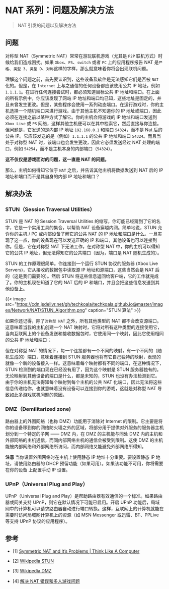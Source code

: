 # NAT 系列：问题及解决方法


> NAT 引发的问题以及解决方法

<!--more-->

## 问题

对称型 NAT（Symmetric NAT）常常在游玩联机游戏（尤其是 `P2P` 联机方式）时候给我们造成困扰。如果 `Xbox`、`PS`、`switch` 或者 `PC` 上的应用程序报告 NAT 是`严格`、`类型 3`、`类型 D`、`对称`这样的字样，那么就意味着你将会出现联机问题。

理解这个问题之前，首先要认识到，这些设备及软件是无法感知它们是否被 `NAT` 化的。但是，在 `Internet` 上与之通信的任何设备都应该使用公共 IP 地址，例如 `1.1.1.1`。在进行任何连接尝试时，都必须知道目标公共 IP 地址和端口。在上面的所有示例中，你应该发现了网站 IP 地址和端口均已知，这些地址是固定的，并且未曾发生更改。但是，某些程序会使用一系列动态端口。在运行游戏时，你的主机选择一个随机端口来进行游戏。由于其他主机不知道你的 IP 地址或端口，因此必须在连接之前以某种方式了解它。你的主机会将游戏的 IP 地址和端口发送到 `Xbox Live` 或 `PS` 网络，这样其他主机便可以在其中检索它，然后直接与你连接。但问题是，它发送的是内部 IP 地址 `192.168.0.1` 和端口 `54324`，而不是 Nat 后的公共 IP。它应该发送的是（例如）`1.1.1.1` 的公共 IP 地址和端口 `54324`。而且当处于对称型 NAT 时，该端口也会发生更改，因此它必须发送经过 NAT 处理的端口，例如 `54254`，而不是主机本身的内部端口（`54324`）。

**这不仅仅是游戏面对的问题，这一直是 NAT 的问题。**

那么，主机如何得知它位于 `NAT` 之后，并告诉其他主机将数据发送到 NAT 后的 IP 地址和端口而不是其自身的内部 IP 地址和端口？

## 解决办法

### STUN（Session Traversal Utilities）

STUN 是 NAT 的 Session Traversal Utilities 的缩写，你可能已经猜到了它的名字，它是一个实用工具的集合，以帮助 NAT 设备穿越内网。简单地说，STUN 允许你的主机 / PC 或内部设备了解它的公共 NAT 的 IP 地址和端口是什么。一旦实现了这一点，你的设备现在可以发送正确的 IP 和端口，其他设备也可以连接到你。但是，它在对称型 NAT 下无法工作，在对称型 NAT 中，你的主机可以得知它的公共 IP 地址，但无法得知它的公共端口（因为，端口是 NAT 随机生成的）。

STUN 的工作原理很简单。你连接到一个运行 STUN 协议的服务器 (Xbox Live Servers)，它从接收的数据包中读取源 IP 地址和源端口，这些当然会是 NAT 后的（这是我们需要的）。然后 STUN 将这些信息返回给客户端，它的工作就完成了。你的主机现在知道了它的 NAT 后的 IP 和端口，并且会把这些信息发送到其他设备上。

{{< image src="https://cdn.jsdelivr.net/gh/techkoala/techkoala.github.io@master/images/Network/NAT/STUN_Algorithm.png" caption="STUN 算法" >}}

如果你还记得，除了`对称型 NAT` 之外，所有其他类型的 NAT 都不会改变源端口。这意味着当我的主机创建一个 NAT 映射时，它将对所有这种类型的连接使用它，当向互联网上的个设备发送和接收数据包时，它使用同一个映射，因此它使用相同的公共 IP 地址和端口；

但在对称型 NAT 的情况下，每一个连接都有一个不同的映射，有一个不同的（随机生成的）端口，意味着连接到 STUN 服务器也将有它自己独特的映射，表现的就像一个新的设备接入一样。这意味着每个映射都有不同的端口，在这种情况下，STUN 检测到的端口现在已经没有用了，因为这个映射是 STUN 服务器独有的。无论映射到其他设备的端口是什么，都是未知的，STUN 也没有办法检测到它。由于你的主机无法得知每个映射到每个主机的公共 NAT 化端口，因此无法将这些信息传递给你，也就意味着没有设备可以连接到你的游戏，这就是对称型 NAT 导致如此多游戏联机问题的原因。

### DMZ（Demilitarized zone)

路由器上的外围网络（也称 DMZ）功能用于消除对 Internet 的限制。它主要是将你的设备移到你的网络防火墙之外的区域，将部分用于提供对外服务的服务器主机划分到一个特定的子网 —— DMZ 内，在 DMZ 的主机能与同处 DMZ 内的主机和外部网络的主机通信，而同内部网络主机的通信会被受到限制。这使 DMZ 的主机能被内部网络和外部网络所访问，而内部网络又能避免外部网络所得知。

**注意** 当你设置外围网络时在主机上使用静态 IP 地址十分重要。要设置静态 IP 地址，请使用路由器的 DHCP 预留功能（如果可用）。如果该功能不可用，你将需要在你的设备 上配置手动 IP 设置。

### UPnP（Universal Plug and Play）

UPnP（Universal Plug and Play）是帮助路由器有效通信的一个标准。如果路由器或网关支持 UPnP，则它在默认情况下可能已启用。开启 UPnP 功能后，局域网中的计算机可以请求路由器自动进行端口转换。这样，互联网上的计算机就能在需要时访问局域网计算机上的资源（如 MSN Messenger 或迅雷、BT、PPLive 等支持 UPnP 协议的应用程序）。

## 参考

- [1] [Symmetric NAT and It’s Problems | Think Like A Computer](www.think-like-a-computer.com/2011/09/19/symmetric-nat/)

- [2] [Wikipedia STUN](https://zh.wikipedia.org/wiki/STUN)

- [3] [Wikipedia DMZ](https://zh.wikipedia.org/wiki/DMZ)

- [4] [解决 NAT 错误和多人游戏问题](https://support.xbox.com/help/Hardware-Network/connect-network/xbox-one-nat-error)

